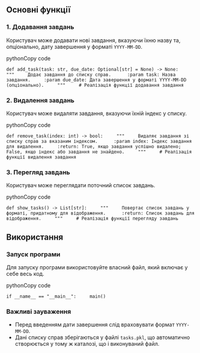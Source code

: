 ## Основні функції

### 1. Додавання завдань

Користувач може додавати нові завдання, вказуючи їхню назву та, опціонально, дату завершення у форматі `YYYY-MM-DD`.

pythonCopy code

`def add_task(task: str, due_date: Optional[str] = None) -> None:     """     Додає завдання до списку справ.      :param task: Назва завдання.     :param due_date: Дата завершення у форматі YYYY-MM-DD (опціонально).     """     # Реалізація функції додавання завдання`

### 2. Видалення завдань

Користувач може видаляти завдання, вказуючи їхній індекс у списку.

pythonCopy code

`def remove_task(index: int) -> bool:     """     Видаляє завдання зі списку справ за вказаним індексом.      :param index: Індекс завдання для видалення.     :return: True, якщо завдання успішно видалено; False, якщо індекс або завдання не знайдено.     """     # Реалізація функції видалення завдання`

### 3. Перегляд завдань

Користувач може переглядати поточний список завдань.

pythonCopy code

`def show_tasks() -> List[str]:     """     Повертає список завдань у форматі, придатному для відображення.      :return: Список завдань для відображення.     """     # Реалізація функції перегляду завдань`

## Використання

### Запуск програми

Для запуску програми використовуйте власний файл, який включає у себе весь код.

pythonCopy code

`if __name__ == "__main__":     main()`

### Важливі зауваження

- Перед введенням дати завершення слід враховувати формат `YYYY-MM-DD`.
- Дані списку справ зберігаються у файлі `tasks.pkl`, що автоматично створюється у тому ж каталозі, що і виконуваний файл.